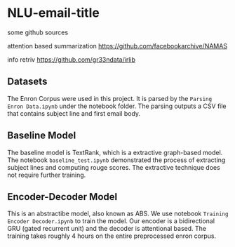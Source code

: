 # NLU-email-title
some github sources

attention based summarization
https://github.com/facebookarchive/NAMAS

info retriv
https://github.com/gr33ndata/irlib

## Datasets

The Enron Corpus were used in this project. It is parsed by the `Parsing Enron Data.ipynb` under the notebook folder. The parsing outputs a CSV file that contains subject line and first email body. 

## Baseline Model

The baseline model is TextRank, which is a extractive graph-based model. The notebook `baseline_test.ipynb` demonstrated the process of extracting subject lines and computing rouge scores. The extractive technique does not require further training.

## Encoder-Decoder Model

This is an abstractibe model, also known as ABS. We use notebook `Training Encoder Decoder.ipynb` to train the model. Our encoder is a bidirectional GRU (gated recurrent unit) and the decoder is attentional based. The training takes roughly 4 hours on the entire preprocessed enron corpus.
